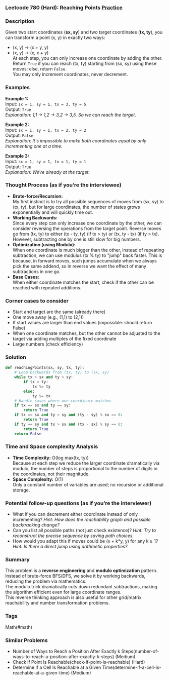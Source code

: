 ### Leetcode 780 (Hard): Reaching Points [Practice](https://leetcode.com/problems/reaching-points)

### Description  
Given two start coordinates (**sx, sy**) and two target coordinates (**tx, ty**), you can transform a point (x, y) in exactly two ways:  
- (x, y) → (x + y, y)  
- (x, y) → (x, x + y)  
At each step, you can only increase one coordinate by adding the other.  
Return `True` if you can reach (tx, ty) starting from (sx, sy) using these moves; else, return `False`.  
You may only increment coordinates, never decrement.

### Examples  

**Example 1:**  
Input: `sx = 1, sy = 1, tx = 3, ty = 5`  
Output: `True`  
*Explanation: 1,1 → 1,2 → 3,2 → 3,5. So we can reach the target.*

**Example 2:**  
Input: `sx = 1, sy = 1, tx = 2, ty = 2`  
Output: `False`  
*Explanation: It's impossible to make both coordinates equal by only incrementing one at a time.*

**Example 3:**  
Input: `sx = 1, sy = 1, tx = 1, ty = 1`  
Output: `True`  
*Explanation: We're already at the target.*

### Thought Process (as if you’re the interviewee)  

- **Brute-force/Recursion:**  
  My first instinct is to try all possible sequences of moves from (sx, sy) to (tx, ty), but for large coordinates, the number of states grows exponentially and will quickly time out.  
- **Working Backwards:**  
  Since every step can only increase one coordinate by the other, we can consider reversing the operations from the target point. Reverse moves go from (tx, ty) to either (tx - ty, ty) (if tx > ty) or (tx, ty - tx) (if ty > tx).  
  However, subtracting one by one is still slow for big numbers.
- **Optimization (using Modulo):**  
  When one coordinate is much bigger than the other, instead of repeating subtraction, we can use modulus (tx % ty) to "jump" back faster. This is because, in forward moves, such jumps accumulate when we always pick the same addend, so in reverse we want the effect of many subtractions in one go.  
- **Base Cases:**  
  When either coordinate matches the start, check if the other can be reached with repeated additions.

### Corner cases to consider  
- Start and target are the same (already there)
- One move away (e.g., (1,1) to (2,1))
- If start values are larger than end values (impossible: should return False)
- When one coordinate matches, but the other cannot be adjusted to the target via adding multiples of the fixed coordinate
- Large numbers (check efficiency)

### Solution

```python
def reachingPoints(sx, sy, tx, ty):
    # Loop backwards from (tx, ty) to (sx, sy)
    while tx > sx and ty > sy:
        if tx > ty:
            tx %= ty
        else:
            ty %= tx
    # Handle cases where one coordinate matches
    if tx == sx and ty == sy:
        return True
    if tx == sx and ty > sy and (ty - sy) % sx == 0:
        return True
    if ty == sy and tx > sx and (tx - sx) % sy == 0:
        return True
    return False
```

### Time and Space complexity Analysis  

- **Time Complexity:** O(log max(tx, ty))  
  Because at each step we reduce the larger coordinate dramatically via modulo, the number of steps is proportional to the number of digits in the coordinates, not their magnitude.
- **Space Complexity:** O(1)  
  Only a constant number of variables are used; no recursion or additional storage.

### Potential follow-up questions (as if you’re the interviewer)  

- What if you can decrement either coordinate instead of only incrementing?
  *Hint: How does the reachability graph and possible backtracking change?*
- Can you list all possible paths (not just check existence)?
  *Hint: Try to reconstruct the precise sequence by saving path choices.*
- How would you adapt this if moves could be (x + k\*y, y) for any k ≥ 1?
  *Hint: Is there a direct jump using arithmetic properties?*

### Summary
This problem is a **reverse engineering** and **modulo optimization** pattern.  
Instead of brute-force BFS/DFS, we solve it by working backwards, reducing the problem via mathematics.  
The modulo trick dramatically cuts down redundant subtractions, making the algorithm efficient even for large coordinate ranges.  
This reverse thinking approach is also useful for other grid/matrix reachability and number transformation problems.

### Tags
Math(#math)

### Similar Problems
- Number of Ways to Reach a Position After Exactly k Steps(number-of-ways-to-reach-a-position-after-exactly-k-steps) (Medium)
- Check if Point Is Reachable(check-if-point-is-reachable) (Hard)
- Determine if a Cell Is Reachable at a Given Time(determine-if-a-cell-is-reachable-at-a-given-time) (Medium)
